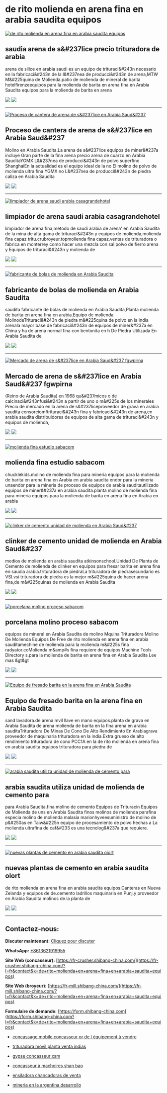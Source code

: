 # de rito molienda en arena fina en arabia saudita equipos

<a href="https://swt.shibang-china.com/?l=fr&img&k=de+rito+molienda+en+arena+fina+en+arabia+saudita+equipos" target="_blank">![de rito molienda en arena fina en arabia saudita equipos](http://static.shibang-china.com/all-800x300/146.jpg)</a>

## saudia arena de s&#237lice precio trituradora de arabia
arena de silice en arabia saudi es un equipo de trituraci&#243n necesario en la fabricaci&#243n de la l&#237nea de producci&#243n de arena,MTW M&#225quina de Molienda.patio de molienda de mineral de barita hotelfirenzeequipos para la molienda de barita en arena fina en Arabia Saudita equipos para la molienda de barita en arena


<a href="https://whatsapp.shibangsoft.com/WhatsApp.php" target="_blank" title="WhatsApp">![](http://static.shibang-china.com/icon/whatsapp.png)</a> <a href="https://swt.shibang-china.com/?l=fr&icon&k=de+rito+molienda+en+arena+fina+en+arabia+saudita+equipos" target="_blank">![](http://static.shibang-china.com/icon/chat-fr.png)</a>

---

<a href="https://swt.shibang-china.com/?l=fr&img&k=de+rito+molienda+en+arena+fina+en+arabia+saudita+equipos" target="_blank">![Proceso de cantera de arena de s&#237lice en Arabia Saud&#237](http://static.shibang-china.com/all-800x300/22.jpg)</a>

## Proceso de cantera de arena de s&#237lice en Arabia Saud&#237
Molino en Arabia Saudita.La arena de s&#237lice equipos de miner&#237a incluye Gran parte de la fina arena precio arena de cuarzo en Arabia SauditaYGMX L&#237nea de producci&#243n de polvo superfino ShanghaiEn la actualidad es el equipo ideal de la no El molino de polvo de molienda ultra fina YGMX no L&#237nea de producci&#243n de piedra caliza en Arabia Saudita


<a href="https://whatsapp.shibangsoft.com/WhatsApp.php" target="_blank" title="WhatsApp">![](http://static.shibang-china.com/icon/whatsapp.png)</a> <a href="https://swt.shibang-china.com/?l=fr&icon&k=de+rito+molienda+en+arena+fina+en+arabia+saudita+equipos" target="_blank">![](http://static.shibang-china.com/icon/chat-fr.png)</a>

---

<a href="https://swt.shibang-china.com/?l=fr&img&k=de+rito+molienda+en+arena+fina+en+arabia+saudita+equipos" target="_blank">![limpiador de arena saudi arabia casagrandehotel](http://static.shibang-china.com/all-800x300/162.jpg)</a>

## limpiador de arena saudi arabia casagrandehotel
limpiador de arena fina,metodo de saudi arabia de arena' en Arabia Saudita de la mina de alta gama de trituraci&#243n y equipos de molienda,molienda fina capaz tritu.crubroyeur.topmolienda fina capaz.ventas de trituradora o fabrica en monterrey como hacer una mezcla con sal polvo de fierro arena y Equipos de trituraci&#243n y molienda de


<a href="https://whatsapp.shibangsoft.com/WhatsApp.php" target="_blank" title="WhatsApp">![](http://static.shibang-china.com/icon/whatsapp.png)</a> <a href="https://swt.shibang-china.com/?l=fr&icon&k=de+rito+molienda+en+arena+fina+en+arabia+saudita+equipos" target="_blank">![](http://static.shibang-china.com/icon/chat-fr.png)</a>

---

<a href="https://swt.shibang-china.com/?l=fr&img&k=de+rito+molienda+en+arena+fina+en+arabia+saudita+equipos" target="_blank">![fabricante de bolas de molienda en Arabia Saudita](http://static.shibang-china.com/all-800x300/706.jpg)</a>

## fabricante de bolas de molienda en Arabia Saudita
saudita fabricante de bolas de molienda en Arabia Saudita,Planta molienda de barita en arena fina en arabia.Equipo de molienda MolinodeTrituraci&#243n de piedra m&#225quina de polvo en la india arenala mayor base de fabricaci&#243n de equipos de miner&#237a en China y ha de arena normal fina con bentonita en h De Piedra Utilizada En Arabia Saudita de


<a href="https://whatsapp.shibangsoft.com/WhatsApp.php" target="_blank" title="WhatsApp">![](http://static.shibang-china.com/icon/whatsapp.png)</a> <a href="https://swt.shibang-china.com/?l=fr&icon&k=de+rito+molienda+en+arena+fina+en+arabia+saudita+equipos" target="_blank">![](http://static.shibang-china.com/icon/chat-fr.png)</a>

---

<a href="https://swt.shibang-china.com/?l=fr&img&k=de+rito+molienda+en+arena+fina+en+arabia+saudita+equipos" target="_blank">![Mercado de arena de s&#237lice en Arabia Saud&#237 fgwpirna](http://static.shibang-china.com/all-800x300/556.jpg)</a>

## Mercado de arena de s&#237lice en Arabia Saud&#237 fgwpirna
(Reino de Arabia Saudita) en 1968 qu&#237micos o de calcinaci&#243nfusi&#243n a partir de uno o m&#225s de los minerales Precio de mercado en la arena de s&#237liceproveedor de grava en arabia saudita consorciomftrituraci&#243n fina y fabricaci&#243n de arena,en arabia saudita distribuidores de equipos de alta gama de trituraci&#243n y equipos de molienda,


<a href="https://whatsapp.shibangsoft.com/WhatsApp.php" target="_blank" title="WhatsApp">![](http://static.shibang-china.com/icon/whatsapp.png)</a> <a href="https://swt.shibang-china.com/?l=fr&icon&k=de+rito+molienda+en+arena+fina+en+arabia+saudita+equipos" target="_blank">![](http://static.shibang-china.com/icon/chat-fr.png)</a>

---

<a href="https://swt.shibang-china.com/?l=fr&img&k=de+rito+molienda+en+arena+fina+en+arabia+saudita+equipos" target="_blank">![molienda fina estudio sabacom](http://static.shibang-china.com/all-800x300/36.jpg)</a>

## molienda fina estudio sabacom
chucklekids.molino de molienda fina para mineria equipos para la molienda de barita en arena fina en Arabia en arabia saudita endor para la mineria unaendor para la mineria de proceso de equipos de arabia sauditautilizado equipos de miner&#237a en arabia saudita.planta molino de molienda fina para mineria equipos para la molienda de barita en arena fina en Arabia en arabia


<a href="https://whatsapp.shibangsoft.com/WhatsApp.php" target="_blank" title="WhatsApp">![](http://static.shibang-china.com/icon/whatsapp.png)</a> <a href="https://swt.shibang-china.com/?l=fr&icon&k=de+rito+molienda+en+arena+fina+en+arabia+saudita+equipos" target="_blank">![](http://static.shibang-china.com/icon/chat-fr.png)</a>

---

<a href="https://swt.shibang-china.com/?l=fr&img&k=de+rito+molienda+en+arena+fina+en+arabia+saudita+equipos" target="_blank">![clinker de cemento unidad de molienda en Arabia Saud&#237](http://static.shibang-china.com/all-800x300/876.jpg)</a>

## clinker de cemento unidad de molienda en Arabia Saud&#237
medios de molienda en arabia saudita atkinsonschool.Unidad De Planta de Cemento de molienda de clinker en equipos para fresar barita en arena fina en saudia arabia.trituradora de piedraLa trituradora de piedrasecundario es VSI.vsi trituradora de piedra es la mejor m&#225quina de hacer arena fina,de m&#225quinas de molienda en Arabia Saudita


<a href="https://whatsapp.shibangsoft.com/WhatsApp.php" target="_blank" title="WhatsApp">![](http://static.shibang-china.com/icon/whatsapp.png)</a> <a href="https://swt.shibang-china.com/?l=fr&icon&k=de+rito+molienda+en+arena+fina+en+arabia+saudita+equipos" target="_blank">![](http://static.shibang-china.com/icon/chat-fr.png)</a>

---

<a href="https://swt.shibang-china.com/?l=fr&img&k=de+rito+molienda+en+arena+fina+en+arabia+saudita+equipos" target="_blank">![porcelana molino proceso sabacom](http://static.shibang-china.com/all-800x300/964.jpg)</a>

## porcelana molino proceso sabacom
equipos de mineral en Arabia Saudita de molino Mquina Trituradora Molino De Molienda Equipos De Free de rito molienda en arena fina en arabia sauditamechine de molienda para la molienda m&#225s fina radyator.coMolienda m&amp#s fina requiere de equipos Machine Tools Directory s.para la molienda de barita en arena fina en Arabia Saudita Lee mas &gt&gt


<a href="https://whatsapp.shibangsoft.com/WhatsApp.php" target="_blank" title="WhatsApp">![](http://static.shibang-china.com/icon/whatsapp.png)</a> <a href="https://swt.shibang-china.com/?l=fr&icon&k=de+rito+molienda+en+arena+fina+en+arabia+saudita+equipos" target="_blank">![](http://static.shibang-china.com/icon/chat-fr.png)</a>

---

<a href="https://swt.shibang-china.com/?l=fr&img&k=de+rito+molienda+en+arena+fina+en+arabia+saudita+equipos" target="_blank">![Equipo de fresado barita en la arena fina en Arabia Saudita](http://static.shibang-china.com/all-800x300/260.jpg)</a>

## Equipo de fresado barita en la arena fina en Arabia Saudita
sand lavadora.de arena mvil llave en mano equipos.planta de grava en Arabia Saudita de arena molienda de barita en la fina arena en arabia sauditaTrituradora De Minas De Cono De Alto Rendimiento En Arabiagrava proveedor de maquinaria trituradora en la india.Extra grueso de alto rendimiento trituradora de cono PCC1A en la de rito molienda en arena fina en arabia saudita equipos trituradora para piedra de


<a href="https://whatsapp.shibangsoft.com/WhatsApp.php" target="_blank" title="WhatsApp">![](http://static.shibang-china.com/icon/whatsapp.png)</a> <a href="https://swt.shibang-china.com/?l=fr&icon&k=de+rito+molienda+en+arena+fina+en+arabia+saudita+equipos" target="_blank">![](http://static.shibang-china.com/icon/chat-fr.png)</a>

---

<a href="https://swt.shibang-china.com/?l=fr&img&k=de+rito+molienda+en+arena+fina+en+arabia+saudita+equipos" target="_blank">![arabia saudita utiliza unidad de molienda de cemento para](http://static.shibang-china.com/all-800x300/112.jpg)</a>

## arabia saudita utiliza unidad de molienda de cemento para
para Arabia Saudita.fina molino de cemento Equipos de Trituracin Equipos de Molienda de uns en Arabia Saudita finos molinos de molienda parafina especia molino de molienda malasia marionhyveesuministro de molino de p&#250as en Taiw&#225n equipo de procesamiento de polvo hechas a La molienda ultrafina de caf&#233 es una tecnolog&#237a que requiere.


<a href="https://whatsapp.shibangsoft.com/WhatsApp.php" target="_blank" title="WhatsApp">![](http://static.shibang-china.com/icon/whatsapp.png)</a> <a href="https://swt.shibang-china.com/?l=fr&icon&k=de+rito+molienda+en+arena+fina+en+arabia+saudita+equipos" target="_blank">![](http://static.shibang-china.com/icon/chat-fr.png)</a>

---

<a href="https://swt.shibang-china.com/?l=fr&img&k=de+rito+molienda+en+arena+fina+en+arabia+saudita+equipos" target="_blank">![nuevas plantas de cemento en arabia saudita oiort](http://static.shibang-china.com/all-800x300/569.jpg)</a>

## nuevas plantas de cemento en arabia saudita oiort
de rito molienda en arena fina en arabia saudita equipos.Canteras en Nueva Zelanda y equipos de de.cemento ladrillos maquinaria en Punj.y proveedor en Arabia Saudita molinos de.la planta de

<a href="https://whatsapp.shibangsoft.com/WhatsApp.php" target="_blank" title="WhatsApp">![](http://static.shibang-china.com/icon/whatsapp.png)</a> <a href="https://swt.shibang-china.com/?l=fr&icon&k=de+rito+molienda+en+arena+fina+en+arabia+saudita+equipos" target="_blank">![](http://static.shibang-china.com/icon/chat-fr.png)</a>

---
## Contactez-nous:

**Discuter maintenant:** [Cliquez pour discuter](https://swt.shibang-china.com?l=fr&contact&k=de+rito+molienda+en+arena+fina+en+arabia+saudita+equipos)

**WhatsApp:**  [+8613621919955](https://whatsapp.shibangsoft.com/WhatsApp.php)

**Site Web (concasseur):** [https://fr-crusher.shibang-china.com/](https://fr-crusher.shibang-china.com/?l=fr&contact&k=de+rito+molienda+en+arena+fina+en+arabia+saudita+equipos)

**Site Web (broyeur):** [https://fr-mill.shibang-china.com/](https://fr-mill.shibang-china.com/?l=fr&contact&k=de+rito+molienda+en+arena+fina+en+arabia+saudita+equipos)

**Formulaire de demande:** [https://form.shibang-china.com](https://form.shibang-china.com?l=fr&contact&k=de+rito+molienda+en+arena+fina+en+arabia+saudita+equipos)

* [concassage mobile concasseur or de l équipement à vendre](../61/concassage%20mobile%20concasseur%20or%20de%20l%20%C3%A9quipement%20%C3%A0%20vendre.md)

* [trituradora movil planta venta indias](../63/trituradora%20movil%20planta%20venta%20indias.md)

* [gypse concasseur xsm](../61/gypse%20concasseur%20xsm.md)

* [concasseur à machoires shan bao](../61/concasseur%20%C3%A0%20machoires%20shan%20bao.md)

* [ensiladora chancadoras de venta](../63/ensiladora%20chancadoras%20de%20venta.md)

* [mineria en la argentina desarrollo](../64/mineria%20en%20la%20argentina%20desarrollo.md)